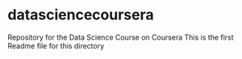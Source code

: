 # datasciencecoursera
Repository for the Data Science Course on Coursera
This is the first Readme file for this directory
